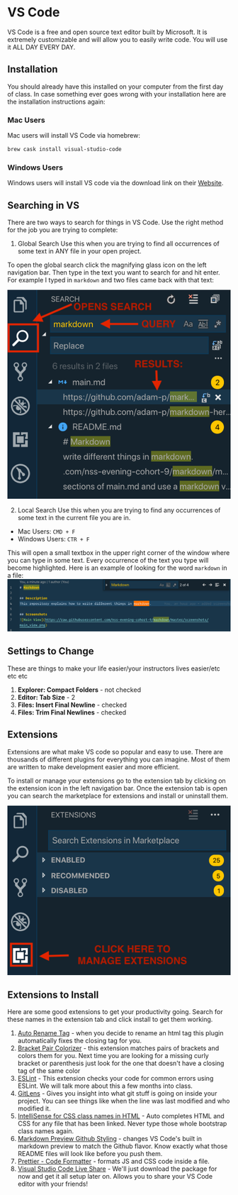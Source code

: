 # VS Code
VS Code is a free and open source text editor built by Microsoft.  It is extremely customizable and will allow you to easily write code.  You will use it ALL DAY EVERY DAY.

## Installation
You should already have this installed on your computer from the first day of class.  In case something ever goes wrong with your installation here are the installation instructions again:
### Mac Users
Mac users will install VS Code via homebrew:
```sh
brew cask install visual-studio-code
```
### Windows Users
Windows users will install VS code via the download link on their [Website](https://code.visualstudio.com/).

## Searching in VS
There are two ways to search for things in VS Code.  Use the right method for the job you are trying to complete:
1.  Global Search
Use this when you are trying to find all occurrences of some text in ANY file in your open project.

To open the global search click the magnifying glass icon on the left navigation bar.  Then type in the text you want to search for and hit enter.  For example I typed in `markdown` and two files came back with that text:

![global search](../images/vs_code_global_search.png)


2. Local Search
Use this when you are trying to find any occurrences of some text in the current file you are in.

* Mac Users: `CMD + F`
* Windows Users: `CTR + F`

This will open a small textbox in the upper right corner of the window where you can type in some text.  Every occurrence of the text you type will become highlighted.  Here is an example of looking for the word `markdown` in a file:
![local search](../images/vs_code_local_search.png)

## Settings to Change
These are things to make your life easier/your instructors lives easier/etc etc etc

1. **Explorer: Compact Folders** - not checked
1. **Editor: Tab Size** - 2
1. **Files: Insert Final Newline** - checked
1. **Files: Trim Final Newlines** - checked

## Extensions
Extensions are what make VS code so popular and easy to use.  There are thousands of different plugins for everything you can imagine.  Most of them are written to make development easier and more efficient.

To install or manage your extensions go to the extension tab by clicking on the extension icon in the left navigation bar.  Once the extension tab is open you can search the marketplace for extensions and install or uninstall them.

![Install extension location](../images/vs_code_extensions.png)


## Extensions to Install
Here are some good extensions to get your productivity going. Search for these names in the extension tab and click install to get them working.

1.  [Auto Rename Tag](https://github.com/formulahendry/vscode-auto-rename-tag) - when you decide to rename an html tag this plugin automatically fixes the closing tag for you.
1. [Bracket Pair Colorizer](https://github.com/CoenraadS/BracketPair) - this extension matches pairs of brackets and colors them for you.  Next time you are looking for a missing curly bracket or parenthesis just look for the one that doesn't have a closing tag of the same color
1. [ESLint](https://github.com/Microsoft/vscode-eslint) - This extension checks your code for common errors using ESLint.  We will talk more about this a few months into class.
1. [GitLens](https://github.com/eamodio/vscode-gitlens) - Gives you insight into what git stuff is going on inside your project.  You can see things like when the line was last modified and who modified it.
1. [IntelliSense for CSS class names in HTML](https://github.com/Zignd/HTML-CSS-Class-Completion) - Auto completes HTML and CSS for any file that has been linked.  Never type those whole bootstrap class names again.
1. [Markdown Preview Github Styling](https://github.com/mjbvz/vscode-github-markdown-preview-style) - changes VS Code's built in markdown preview to match the Github flavor.  Know exactly what those README files will look like before you push them.
1. [Prettier - Code Formatter](https://github.com/prettier/prettier-vscode) - formats JS and CSS code inside a file.
1. [Visual Studio Code Live Share](https://docs.microsoft.com/en-us/visualstudio/liveshare/use/vscode) - We'll just download the package for now and get it all setup later on. Allows you to share your VS Code editor with your friends!
